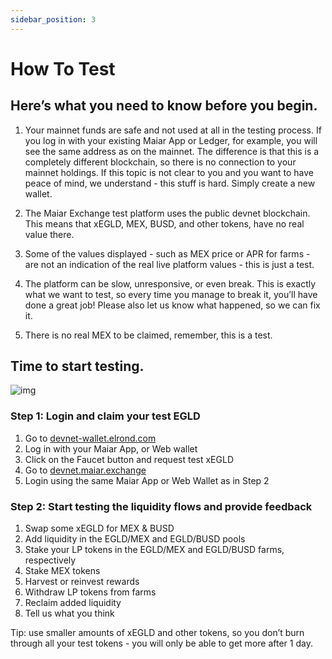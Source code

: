 ```yaml
---
sidebar_position: 3
---
```


# How To Test

## Here’s what you need to know before you begin.

1. Your mainnet funds are safe and not used at all in the testing process. If you log in with your existing Maiar App or Ledger, for example, you will see the same address as on the mainnet. The difference is that this is a completely different blockchain, so there is no connection to your mainnet holdings. If this topic is not clear to you and you want to have peace of mind, we understand - this stuff is hard. Simply create a new wallet.

2. The Maiar Exchange test platform uses the public devnet blockchain. This means that xEGLD, MEX, BUSD, and other tokens, have no real value there.

3. Some of the values displayed - such as MEX price or APR for farms - are not an indication of the real live platform values - this is just a test.

4. The platform can be slow, unresponsive, or even break. This is exactly what we want to test, so every time you manage to break it, you’ll have done a great job! Please also let us know what happened, so we can fix it.

5. There is no real MEX to be claimed, remember, this is a test.

## Time to start testing.

<div style={{textAlign: 'center'}}>

![img](/docs/flow.gif)

</div>

### Step 1: Login and claim your test EGLD

1. Go to [devnet-wallet.elrond.com](https://devnet-wallet.elrond.com)
2. Log in with your Maiar App, or Web wallet
3. Click on the Faucet button and request test xEGLD
4. Go to [devnet.maiar.exchange](https://devnet.maiar.exchange)
5. Login using the same Maiar App or Web Wallet as in Step 2

### Step 2: Start testing the liquidity flows and provide feedback

1. Swap some xEGLD for MEX & BUSD
2. Add liquidity in the EGLD/MEX and EGLD/BUSD pools
3. Stake your LP tokens in the EGLD/MEX and EGLD/BUSD farms, respectively
4. Stake MEX tokens
5. Harvest or reinvest rewards
6. Withdraw LP tokens from farms
7. Reclaim added liquidity
8. Tell us what you think

Tip: use smaller amounts of xEGLD and other tokens, so you don’t burn through all your test tokens - you will only be able to get more after 1 day.
